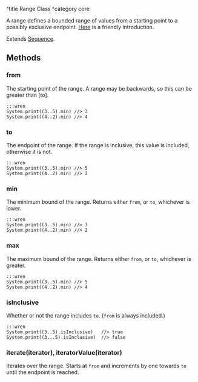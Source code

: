 ^title Range Class
^category core

A range defines a bounded range of values from a starting point to a possibly
exclusive endpoint. [Here](../range.html) is a friendly introduction.

Extends [Sequence](sequence.html).

## Methods

### **from**

The starting point of the range. A range may be backwards, so this can be
greater than [to].

    :::wren
    System.print((3..5).min) //> 3
    System.print((4..2).min) //> 4

### **to**

The endpoint of the range. If the range is inclusive, this value is included,
otherwise it is not.

    :::wren
    System.print((3..5).min) //> 5
    System.print((4..2).min) //> 2

### **min**

The minimum bound of the range. Returns either `from`, or `to`, whichever is
lower.

    :::wren
    System.print((3..5).min) //> 3
    System.print((4..2).min) //> 2

### **max**

The maximum bound of the range. Returns either `from`, or `to`, whichever is
greater.

    :::wren
    System.print((3..5).min) //> 5
    System.print((4..2).min) //> 4

### **isInclusive**

Whether or not the range includes `to`. (`from` is always included.)

    :::wren
    System.print((3..5).isInclusive)   //> true
    System.print((3...5).isInclusive)  //> false

### **iterate**(iterator), **iteratorValue**(iterator)

Iterates over the range. Starts at `from` and increments by one towards `to`
until the endpoint is reached.
